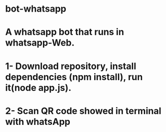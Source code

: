 # bot-whatsapp

# A whatsapp bot that runs in whatsapp-Web.
# 1- Download repository, install dependencies (npm install), run it(node app.js).
# 2- Scan QR code showed in terminal with whatsApp 
